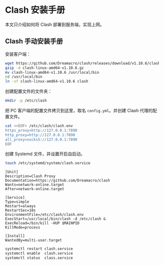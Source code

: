 
# Clash 安装手册
本文只介绍如何将 Clash 部署到服务端，实现上网。

## Clash 手动安装手册
安装客户端：
```bash
wget https://github.com/Dreamacro/clash/releases/download/v1.10.6/clash-linux-amd64-v1.10.6.gz
gzip -d clash-linux-amd64-v1.10.6.gz
mv clash-linux-amd64-v1.10.6 /usr/local/bin
cd /usr/local/bin
ln -sf clash-linux-amd64-v1.10.6 clash
```
创建配置文件的文件夹：
```bash
mkdir -p /etc/clash
```
把 PC 客户端的配置文件拷贝到这里，取名 `config.yml`。并创建 Clash 代理的配置文件。
```bash
cat <<EOF> /etc/clash/clash.env
https_proxy=http://127.0.0.1:7890
http_proxy=http://127.0.0.1:7890
all_proxy=socks5://127.0.0.1:7890
EOF
```
创建 Systemd 文件，并设置开启自启动。
```bash
touch /etc/systemd/system/clash.service
```
```properties
[Unit]
Description=Clash Proxy
Documentation=https://github.com/Dreamacro/clash
Wants=network-online.target
After=network-online.target

[Service]
Type=simple
Restart=always
RestartSec=10s
EnvironmentFile=/etc/clash/clash.env
ExecStart=/usr/local/bin/clash -d /etc/clash &
ExecReload=/bin/kill -HUP $MAINPID
KillMode=process

[Install]
WantedBy=multi-user.target
```
```bash
systemctl restart clash.service
systemctl enable  clash.service
systemctl status  class.service
```

